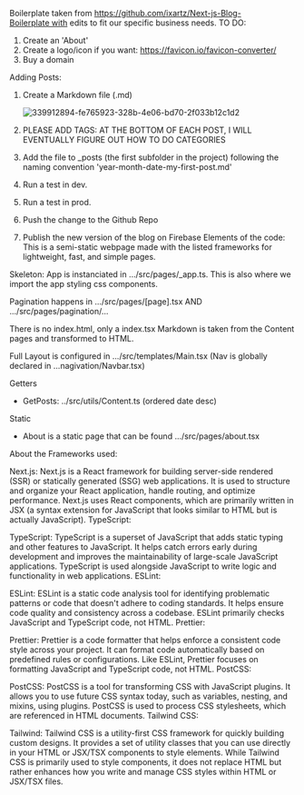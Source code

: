 Boilerplate taken from https://github.com/ixartz/Next-js-Blog-Boilerplate with edits to fit our specific business needs.
TO DO:
1. Create an 'About'
2. Create a logo/icon if you want: https://favicon.io/favicon-converter/
3. Buy a domain

   
Adding Posts:
1. Create a Markdown file (.md)

   ![339912894-fe765923-328b-4e06-bd70-2f033b12c1d2](https://github.com/cncordance/AGsPersonalBlog/assets/168015665/71824ed2-01ed-410f-9326-fc544fbdd622)

2. PLEASE ADD TAGS: AT THE BOTTOM OF EACH POST, I WILL EVENTUALLY FIGURE OUT HOW TO DO CATEGORIES
3. Add the file to _posts (the first subfolder in the project) following the naming convention 'year-month-date-my-first-post.md'
4. Run a test in dev.
5. Run a test in prod.
6. Push the change to the Github Repo
7. Publish the new version of the blog on Firebase
Elements of the code: This is a semi-static webpage made with the listed frameworks for lightweight, fast, and simple pages.

Skeleton: App is instanciated in .../src/pages/_app.ts. This is also where we import the app styling css components. 

Pagination happens in .../src/pages/[page].tsx AND .../src/pages/pagination/... 

There is no index.html, only a index.tsx Markdown is taken from the Content pages and transformed to HTML. 

Full Layout is configured in .../src/templates/Main.tsx (Nav is globally declared in ...nagivation/Navbar.tsx)

Getters
* GetPosts: ../src/utils/Content.ts (ordered date desc)

Static
* About is a static page that can be found .../src/pages/about.tsx

About the Frameworks used: 

Next.js:
Next.js is a React framework for building server-side rendered (SSR) or statically generated (SSG) web applications. It is used to structure and organize your React application, handle routing, and optimize performance. Next.js uses React components, which are primarily written in JSX (a syntax extension for JavaScript that looks similar to HTML but is actually JavaScript). TypeScript:

TypeScript:
TypeScript is a superset of JavaScript that adds static typing and other features to JavaScript. It helps catch errors early during development and improves the maintainability of large-scale JavaScript applications. TypeScript is used alongside JavaScript to write logic and functionality in web applications. ESLint:

ESLint: 
ESLint is a static code analysis tool for identifying problematic patterns or code that doesn't adhere to coding standards. It helps ensure code quality and consistency across a codebase. ESLint primarily checks JavaScript and TypeScript code, not HTML. Prettier:

Prettier:
Prettier is a code formatter that helps enforce a consistent code style across your project. It can format code automatically based on predefined rules or configurations. Like ESLint, Prettier focuses on formatting JavaScript and TypeScript code, not HTML. PostCSS:

PostCSS:
PostCSS is a tool for transforming CSS with JavaScript plugins. It allows you to use future CSS syntax today, such as variables, nesting, and mixins, using plugins. PostCSS is used to process CSS stylesheets, which are referenced in HTML documents. Tailwind CSS:

Tailwind:
Tailwind CSS is a utility-first CSS framework for quickly building custom designs. It provides a set of utility classes that you can use directly in your HTML or JSX/TSX components to style elements. While Tailwind CSS is primarily used to style components, it does not replace HTML but rather enhances how you write and manage CSS styles within HTML or JSX/TSX files.
